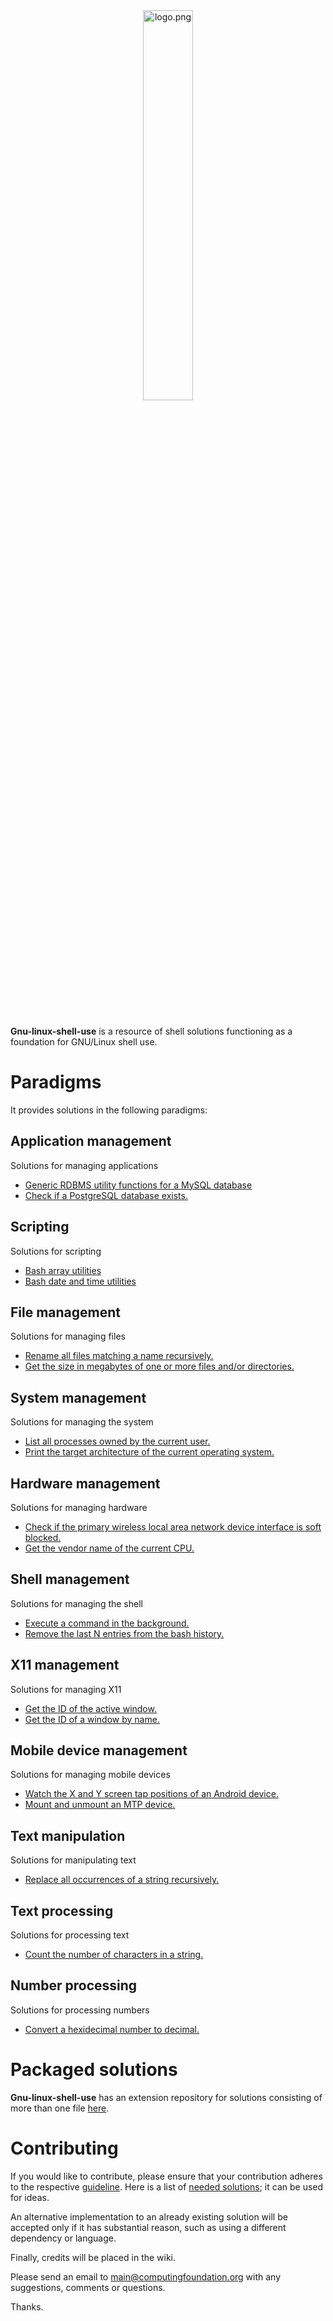 
<div align='center'>
	<img src='https://raw.githubusercontent.com/computingfoundation/gnu-linux-shell-use/images/logo.png' width='40%' alt='logo.png'>
</div>
<br><br><br>

**Gnu-linux-shell-use** is a resource of shell solutions functioning as a foundation for GNU/Linux shell use.

# Paradigms

It provides solutions in the following paradigms:

## Application management

Solutions for managing applications

* [Generic RDBMS utility functions for a MySQL database](functions_scripts/application_management/database/mysqldbutils)
* [Check if a PostgreSQL database exists.](one-liners/application_management/database/postgresql-database.one-liners)

## Scripting

Solutions for scripting

* [Bash array utilities](functions_scripts/scripting/bash/arrayutils.bash)
* [Bash date and time utilities](functions_scripts/scripting/bash/dateandtimeutils.bash)

## File management

Solutions for managing files

* [Rename all files matching a name recursively.](scripts/file_management/file_name_manipulation/renmrecr)
* [Get the size in megabytes of one or more files and/or directories.](one-liners/file_management-output_only/file_information/file-property-information-retrieval.one-liners)

## System management

Solutions for managing the system

* [List all processes owned by the current user.](aliases/system_management-output_only/process_information/process-general-information-retrieval.aliases)
* [Print the target architecture of the current operating system.](one-liners/system_management-output_only/operating_system_information/operating-system-property-information-retrieval.one-liners)

## Hardware management

Solutions for managing hardware

* [Check if the primary wireless local area network device interface is soft blocked.](scripts/hardware_management-output_only/device_information/iswlanblocked)
* [Get the vendor name of the current CPU.](one-liners/hardware_management-output_only/cpu_information/cpu-property-information-retrieval.one-liners)

## Shell management

Solutions for managing the shell

* [Execute a command in the background.](scripts/shell_management-modules/process_management/execinbg)
* [Remove the last N entries from the bash history.](scripts/shell_management/history_management/remvlastnentriesfrombashhist)

## X11 management

Solutions for managing X11

* [Get the ID of the active window.](scripts/x11_management-output_only/window_property_information/getactvwindid)
* [Get the ID of a window by name.](scripts/x11_management-output_only/window_property_information/getwindidbyname)

## Mobile device management

Solutions for managing mobile devices

* [Watch the X and Y screen tap positions of an Android device.](scripts/mobile_device_management-android/hardware_management/watchandroiddevscreentappos)
* [Mount and unmount an MTP device.](scripts/mobile_device_management-generic/mounting/mntmtp)

## Text manipulation

Solutions for manipulating text

* [Replace all occurrences of a string recursively.](scripts/text_manipulation/matching/replrecr)

## Text processing

Solutions for processing text

* [Count the number of characters in a string.](aliases/text_processing/numeric_processing/basic-numberic-processing.aliases)

## Number processing

Solutions for processing numbers

* [Convert a hexidecimal number to decimal.](aliases/number_processing/conversion/base-conversion.aliases)

# Packaged solutions

**Gnu-linux-shell-use** has an extension repository for solutions consisting of more than one file [here](https://github.com/computingfoundation/gnu-linux-shell-use.packaged-solutions).

# Contributing

If you would like to contribute, please ensure that your contribution adheres to the respective [guideline](https://github.com/computingfoundation/gnu-linux-shell-use/wiki). Here is a list of [needed solutions](https://github.com/computingfoundation/gnu-linux-shell-use/wiki/Needed-solutions); it can be used for ideas.

An alternative implementation to an already existing solution will be accepted only if it has substantial reason, such as using a different dependency or language.

Finally, credits will be placed in the wiki.

Please send an email to main@computingfoundation.org with any suggestions, comments or questions.

Thanks.

